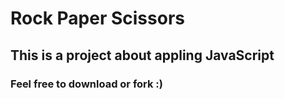 # Rock Paper Scissors
## This is a project about appling JavaScript 
### Feel free to download or fork :)

